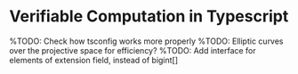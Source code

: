# Verifiable Computation in Typescript

%TODO: Check how tsconfig works more properly
%TODO: Elliptic curves over the projective space for efficiency?
%TODO: Add interface for elements of extension field, instead of bigint[]